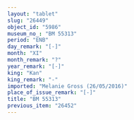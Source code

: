 ```yaml
---
layout: "tablet"
slug: "26449"
object_id: "5986"
museum_no_: "BM 55313"
period: "ENB"
day_remark: "[-]"
month: "XI"
month_remark: "?"
year_remark: "[-]"
king: "Kan"
king_remark: "-"
imported: "Melanie Gross (26/05/2016)"
place_of_issue_remark: "[-]"
title: "BM 55313"
previous_item: "26452"
---
```

